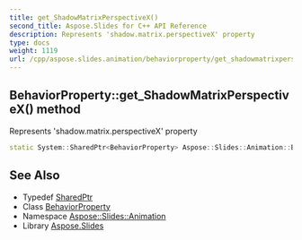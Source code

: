 ```yaml
---
title: get_ShadowMatrixPerspectiveX()
second_title: Aspose.Slides for C++ API Reference
description: Represents 'shadow.matrix.perspectiveX' property
type: docs
weight: 1119
url: /cpp/aspose.slides.animation/behaviorproperty/get_shadowmatrixperspectivex/
---
```

## BehaviorProperty::get_ShadowMatrixPerspectiveX() method


Represents 'shadow.matrix.perspectiveX' property

```cpp
static System::SharedPtr<BehaviorProperty> Aspose::Slides::Animation::BehaviorProperty::get_ShadowMatrixPerspectiveX()
```

## See Also

* Typedef [SharedPtr](../../system/sharedptr/)
* Class [BehaviorProperty](./)
* Namespace [Aspose::Slides::Animation](../)
* Library [Aspose.Slides](../../)
